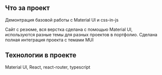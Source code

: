 ## Что за проект
Демонтрация базовой работы с Material UI и css-in-js

Сайт с резюме, вся верстка сделана с помощью Material UI, 
используются разные темы для разных проектов в портфолио.
Сделана полная интеграция проекта с темами MUI

## Технологии в проекте
Material UI, React, react-router, typescript
